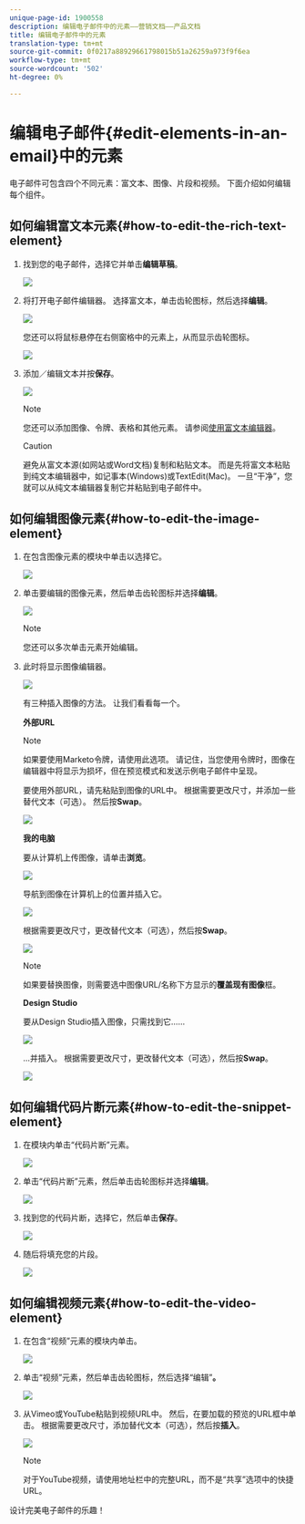 ```yaml
---
unique-page-id: 1900558
description: 编辑电子邮件中的元素——营销文档——产品文档
title: 编辑电子邮件中的元素
translation-type: tm+mt
source-git-commit: 0f0217a88929661798015b51a26259a973f9f6ea
workflow-type: tm+mt
source-wordcount: '502'
ht-degree: 0%

---
```



# 编辑电子邮件{#edit-elements-in-an-email}中的元素

电子邮件可包含四个不同元素：富文本、图像、片段和视频。 下面介绍如何编辑每个组件。

## 如何编辑富文本元素{#how-to-edit-the-rich-text-element}

1. 找到您的电子邮件，选择它并单击&#x200B;**编辑草稿**。

   ![](assets/one-edited.png)

1. 将打开电子邮件编辑器。 选择富文本，单击齿轮图标，然后选择&#x200B;**编辑**。

   ![](assets/two.png)

   您还可以将鼠标悬停在右侧窗格中的元素上，从而显示齿轮图标。

   ![](assets/three.png)

1. 添加／编辑文本并按&#x200B;**保存**。

   ![](assets/four.png)

   >[!NOTE]
   >
   >您还可以添加图像、令牌、表格和其他元素。 请参阅[使用富文本编辑器](/help/marketo/product-docs/email-marketing/general/understanding-the-email-editor/using-the-rich-text-editor.md)。

   >[!CAUTION]
   >
   >避免从富文本源(如网站或Word文档)复制和粘贴文本。 而是先将富文本粘贴到纯文本编辑器中，如记事本(Windows)或TextEdit(Mac)。 一旦“干净”，您就可以从纯文本编辑器复制它并粘贴到电子邮件中。

## 如何编辑图像元素{#how-to-edit-the-image-element}

1. 在包含图像元素的模块中单击以选择它。

   ![](assets/five.png)

1. 单击要编辑的图像元素，然后单击齿轮图标并选择&#x200B;**编辑**。

   ![](assets/six.png)

   >[!NOTE]
   >
   >您还可以多次单击元素开始编辑。

1. 此时将显示图像编辑器。

   ![](assets/seven.png)

   有三种插入图像的方法。 让我们看看每一个。

   **外部URL**

   >[!NOTE]
   >
   >如果要使用Marketo令牌，请使用此选项。 请记住，当您使用令牌时，图像在编辑器中将显示为损坏，但在预览模式和发送示例电子邮件中呈现。

   要使用外部URL，请先粘贴到图像的URL中。 根据需要更改尺寸，并添加一些替代文本（可选）。 然后按&#x200B;**Swap**。

   ![](assets/eight.png)

   **我的电脑**

   要从计算机上传图像，请单击&#x200B;**浏览**。

   ![](assets/nine.png)

   导航到图像在计算机上的位置并插入它。

   ![](assets/ten.png)

   根据需要更改尺寸，更改替代文本（可选），然后按&#x200B;**Swap**。

   ![](assets/eleven.png)

   >[!NOTE]
   >
   >如果要替换图像，则需要选中图像URL/名称下方显示的&#x200B;**覆盖现有图像**&#x200B;框。

   **Design Studio**

   要从Design Studio插入图像，只需找到它……

   ![](assets/twelve.png)

   ...并插入。 根据需要更改尺寸，更改替代文本（可选），然后按&#x200B;**Swap**。

   ![](assets/thirteen.png)

## 如何编辑代码片断元素{#how-to-edit-the-snippet-element}

1. 在模块内单击“代码片断”元素。

   ![](assets/fourteen.png)

1. 单击“代码片断”元素，然后单击齿轮图标并选择&#x200B;**编辑**。

   ![](assets/fifteen.png)

1. 找到您的代码片断，选择它，然后单击&#x200B;**保存**。

   ![](assets/sixteen.png)

1. 随后将填充您的片段。

   ![](assets/eighteen.png)

## 如何编辑视频元素{#how-to-edit-the-video-element}

1. 在包含“视频”元素的模块内单击。

   ![](assets/nineteen.png)

1. 单击“视频”元素，然后单击齿轮图标，然后选择“编辑”**。**

   ![](assets/twenty.png)

1. 从Vimeo或YouTube粘贴到视频URL中。 然后，在要加载的预览的URL框中单击。 根据需要更改尺寸，添加替代文本（可选），然后按&#x200B;**插入**。

   ![](assets/twentyone.png)

   >[!NOTE]
   >
   >对于YouTube视频，请使用地址栏中的完整URL，而不是“共享”选项中的快捷URL。

设计完美电子邮件的乐趣！
